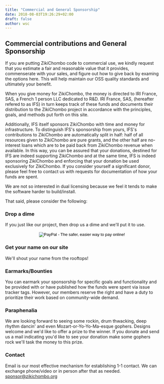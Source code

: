 ```yaml
---
title: "Commercial and General Sponsorship"
date: 2018-08-03T19:26:29+02:00
draft: false
author: wsc
---
```

## Commercial contributions and General Sponsorship

If you are putting ZikiChombo code to commercial use, we kindly
request that you estimate a fair and reasonable value that it
provides, commenserate with your sales, and figure out how 
to give back by examing the options here.  This will help maintain 
our OSS quality standards and ultimately your benefit. 

When you give money for ZikiChombo, the money is directed to IRI France, SAS, a
French 1 person LLC dedicated to R&D.  IRI France, SAS, (hereafter refered to as IFS) in turn 
keeps track of these funds and documents their distribution to the ZikiChombo project
in accordance with the principles, goals, and methods put forth on this site.

Additionally, IFS itself sponsors ZikiChombo with time and money for
infrastructure.  To distinguish IFS's sponsorship from yours, IFS's
contributions to ZikiChombo are automatically split in half:  half of all
resources given to ZikiChombo are pure grants, and the other half are
no-interest loans which are to be paid back from ZikiChombo revenue when
available.  In this way, you can be assured that your donations, destined for
IFS are indeed supporting ZikiChombo and at the same time, IFS is indeed
sponsoring ZikiChombo and enforcing that your donation be used exclusively for
ZikiChombo.  If you consider yourself a significant donor, please feel free
to contact us with requests for documentation of how your funds are spent.

We are not so interested in dual licensing because we feel it tends to
make the software harder to build/install.  

That said, please consider the following:

### Drop a dime
If you just like our project, then drop us a dime and we'll put it 
to use.  
<div align="center">
<form action="https://www.paypal.com/cgi-bin/webscr" method="post" target="_top">
<input type="hidden" name="cmd" value="_s-xclick">
<input type="hidden" name="hosted_button_id" value="ST5U2N8KVRTCQ">
<input type="image" src="https://www.paypalobjects.com/en_US/i/btn/btn_donate_SM.gif" border="0" name="submit" alt="PayPal - The safer, easier way to pay online!" class="straight-img">
<img alt="" border="0" src="https://www.paypalobjects.com/fr_FR/i/scr/pixel.gif" width="1" height="1">
</form>
</div>

### Get your name on our site
We'll shout your name from the rooftops!

### Earmarks/Bounties
You can earmark your sponsorship for specific goals and functionality
and be provided with or have published how the funds were spent via
issue tracker tags.  However, our members reserve the right and have 
a duty to prioritize their work based on community-wide demand.

### Paraphenalia
We are looking forward to seeing some rockin, drum thwacking, deep rhythm
dancin' and even Mozart-or-Yo-Yo-Ma-esque gophers. Designs welcome 
and we'd like to offer a prize to the winner.  If you donate and send us a mail
indicating you'd like to see your donation make some gophers rock we'll
task the money to this prize.

### Contact
Email is our most effective mechanism for establishing 1-1 contact.  We can 
exchange phone/video or in person after that as needed.
<sponsor@zikichombo.org>




